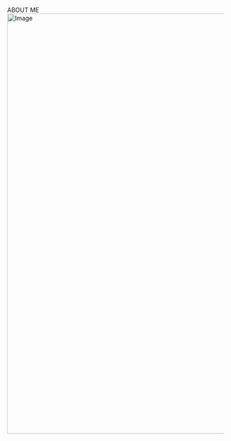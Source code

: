 ABOUT ME
<img width="1900" height="974" alt="Image" src="https://github.com/user-attachments/assets/6f6d8a8d-0dc4-47d0-bfba-b6a6c58aaeb2" />
